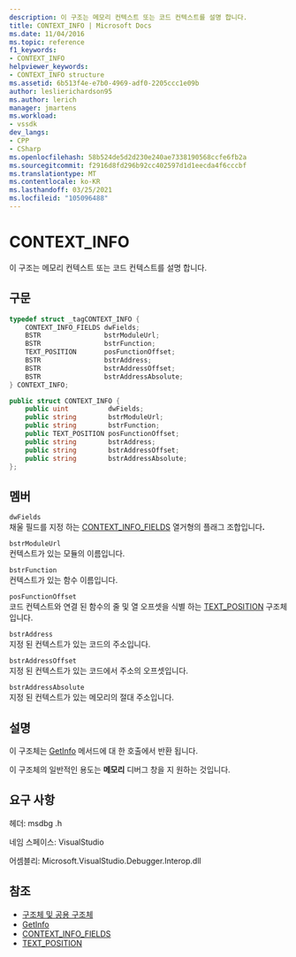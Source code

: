 ```yaml
---
description: 이 구조는 메모리 컨텍스트 또는 코드 컨텍스트를 설명 합니다.
title: CONTEXT_INFO | Microsoft Docs
ms.date: 11/04/2016
ms.topic: reference
f1_keywords:
- CONTEXT_INFO
helpviewer_keywords:
- CONTEXT_INFO structure
ms.assetid: 6b513f4e-e7b0-4969-adf0-2205ccc1e09b
author: leslierichardson95
ms.author: lerich
manager: jmartens
ms.workload:
- vssdk
dev_langs:
- CPP
- CSharp
ms.openlocfilehash: 58b524de5d2d230e240ae7338190568ccfe6fb2a
ms.sourcegitcommit: f2916d8fd296b92cc402597d1d1eecda4f6cccbf
ms.translationtype: MT
ms.contentlocale: ko-KR
ms.lasthandoff: 03/25/2021
ms.locfileid: "105096488"
---
```

# <a name="context_info"></a>CONTEXT_INFO
이 구조는 메모리 컨텍스트 또는 코드 컨텍스트를 설명 합니다.

## <a name="syntax"></a>구문

```cpp
typedef struct _tagCONTEXT_INFO {
    CONTEXT_INFO_FIELDS dwFields;
    BSTR                bstrModuleUrl;
    BSTR                bstrFunction;
    TEXT_POSITION       posFunctionOffset;
    BSTR                bstrAddress;
    BSTR                bstrAddressOffset;
    BSTR                bstrAddressAbsolute;
} CONTEXT_INFO;
```

```csharp
public struct CONTEXT_INFO {
    public uint          dwFields;
    public string        bstrModuleUrl;
    public string        bstrFunction;
    public TEXT_POSITION posFunctionOffset;
    public string        bstrAddress;
    public string        bstrAddressOffset;
    public string        bstrAddressAbsolute;
};
```

## <a name="members"></a>멤버
`dwFields`\
채울 필드를 지정 하는 [CONTEXT_INFO_FIELDS](../../../extensibility/debugger/reference/context-info-fields.md) 열거형의 플래그 조합입니다<strong>.</strong>

`bstrModuleUrl`\
컨텍스트가 있는 모듈의 이름입니다.

`bstrFunction`\
컨텍스트가 있는 함수 이름입니다.

`posFunctionOffset`\
코드 컨텍스트와 연결 된 함수의 줄 및 열 오프셋을 식별 하는 [TEXT_POSITION](../../../extensibility/debugger/reference/text-position.md) 구조체입니다.

`bstrAddress`\
지정 된 컨텍스트가 있는 코드의 주소입니다.

`bstrAddressOffset`\
지정 된 컨텍스트가 있는 코드에서 주소의 오프셋입니다.

`bstrAddressAbsolute`\
지정 된 컨텍스트가 있는 메모리의 절대 주소입니다.

## <a name="remarks"></a>설명
이 구조체는 [GetInfo](../../../extensibility/debugger/reference/idebugmemorycontext2-getinfo.md) 메서드에 대 한 호출에서 반환 됩니다.

이 구조체의 일반적인 용도는 **메모리** 디버그 창을 지 원하는 것입니다.

## <a name="requirements"></a>요구 사항
헤더: msdbg .h

네임 스페이스: VisualStudio

어셈블리: Microsoft.VisualStudio.Debugger.Interop.dll

## <a name="see-also"></a>참조
- [구조체 및 공용 구조체](../../../extensibility/debugger/reference/structures-and-unions.md)
- [GetInfo](../../../extensibility/debugger/reference/idebugmemorycontext2-getinfo.md)
- [CONTEXT_INFO_FIELDS](../../../extensibility/debugger/reference/context-info-fields.md)
- [TEXT_POSITION](../../../extensibility/debugger/reference/text-position.md)
